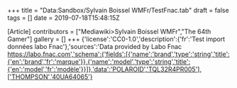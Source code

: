 +++
title = "Data:Sandbox/Sylvain Boissel WMFr/TestFnac.tab"
draft = false
tags = []
date = 2019-07-18T15:48:15Z

[Article]
contributors = ["Mediawiki>Sylvain Boissel WMFr","The 64th Gamer"]
gallery = []
+++
{'license':'CC0-1.0','description':{'fr':'Test import données labo Fnac'},'sources':'Data provided by Labo Fnac https://labo.fnac.com','schema':{'fields':[{'name':'brand','type':'string','title':{'en':'brand','fr':'marque'}},{'name':'model','type':'string','title':{'en':'model','fr':'modèle'}}]},'data':'POLAROID','TQL32R4PR005'],['THOMPSON','40UA64065'}